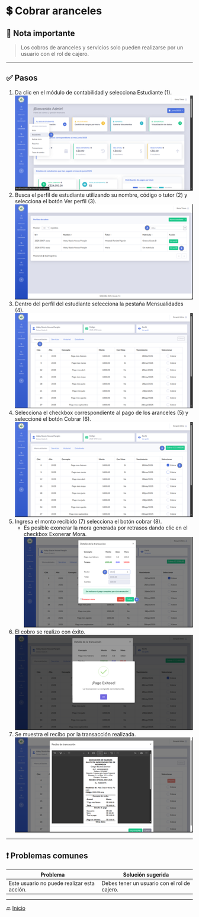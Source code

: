 # 💲 Cobrar aranceles

## 📝 Nota importante

> Los cobros de aranceles y servicios solo pueden realizarse por un usuario con el rol de cajero.
---

## ✅ Pasos

1. Da clic en el módulo de contabilidad y selecciona Estudiante (1).
   ![Ir al listado de estudiantes](../../assets/Cobrar%20matricula/Matricular1.png)
2. Busca el perfil de estudiante utilizando su nombre, código o tutor (2) y selecciona el botón Ver perfil (3).
   ![Ir al listado de estudiantes](../../assets/Cobrar%20matricula/Matricular2.png)
3. Dentro del perfil del estudiante selecciona la pestaña Mensualidades (4).
   ![Ir al listado de estudiantes](../../assets/Cobrar%20aranceles/C1.png)
4. Selecciona el checkbox correspondiente al pago de los aranceles (5) y seleccioné el botón Cobrar (6).
   ![Ir al listado de estudiantes](../../assets/Cobrar%20aranceles/C2.png)
5. Ingresa el monto recibido (7) selecciona el botón cobrar (8).
    - Es posible exonerar la mora generada por retrasos dando clic en el checkbox Exonerar Mora.
      ![Ir al listado de estudiantes](../../assets/Cobrar%20aranceles/C3.png)
6. El cobro se realizo con éxito.
   ![Ir al listado de estudiantes](../../assets/Cobrar%20aranceles/C4.png)
7. Se muestra el recibo por la transacción realizada.
   ![Ir al listado de estudiantes](../../assets/Cobrar%20aranceles/C5.png)
---

   <div style="page-break-after: always;"></div>

## ❗ Problemas comunes

| Problema                                    | Solución sugerida                            |
|---------------------------------------------|----------------------------------------------|
| Este usuario no puede realizar esta acción. | Debes tener un usuario con el rol de cajero. |

---

🔙 [Inicio](../../Index.md)


